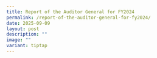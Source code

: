 ```yaml
---
title: Report of the Auditor General for FY2024
permalink: /report-of-the-auditor-general-for-fy2024/
date: 2025-09-09
layout: post
description: ""
image: ""
variant: tiptap
---
```

